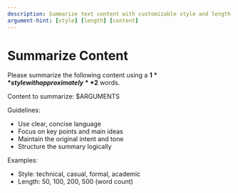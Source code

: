 ```yaml
---
description: Summarize text content with customizable style and length. Usage `/summarize technical 100 'Machine learning'`
argument-hint: [style] [length] [content]
---
```


# Summarize Content

Please summarize the following content using a **$1** style with approximately **$2** words.

Content to summarize: $ARGUMENTS

Guidelines:
- Use clear, concise language
- Focus on key points and main ideas
- Maintain the original intent and tone
- Structure the summary logically

Examples:
- Style: technical, casual, formal, academic
- Length: 50, 100, 200, 500 (word count)
